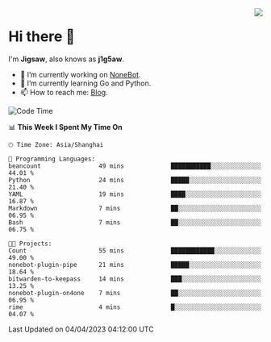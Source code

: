 <a href="#">
  <img align="right" src="https://github-readme-stats.vercel.app/api?username=j1g5awi&count_private=true&show_icons=true&title_color=80070B&text_color=B3B3B3&bg_color=212121&icon_color=80070B" />
</a>

# Hi there 👋

I'm **Jigsaw**, also knows as **j1g5aw**.

- 🔭 I’m currently working on [NoneBot](https://github.com/nonebot).
- 🌱 I’m currently learning Go and Python.
- 📫 How to reach me: [Blog](https://blog.maddestroyer.xyz/).

<!--START_SECTION:waka-->
![Code Time](http://img.shields.io/badge/Code%20Time-1%2C098%20hrs%2048%20mins-blue)

📊 **This Week I Spent My Time On** 

```text
🕑︎ Time Zone: Asia/Shanghai

💬 Programming Languages: 
beancount                49 mins             ███████████░░░░░░░░░░░░░░   44.01 % 
Python                   24 mins             █████░░░░░░░░░░░░░░░░░░░░   21.40 % 
YAML                     19 mins             ████░░░░░░░░░░░░░░░░░░░░░   16.87 % 
Markdown                 7 mins              ██░░░░░░░░░░░░░░░░░░░░░░░   06.95 % 
Bash                     7 mins              ██░░░░░░░░░░░░░░░░░░░░░░░   06.75 % 

🐱‍💻 Projects: 
Count                    55 mins             ████████████░░░░░░░░░░░░░   49.00 % 
nonebot-plugin-pipe      21 mins             █████░░░░░░░░░░░░░░░░░░░░   18.64 % 
bitwarden-to-keepass     14 mins             ███░░░░░░░░░░░░░░░░░░░░░░   13.25 % 
nonebot-plugin-on4one    7 mins              ██░░░░░░░░░░░░░░░░░░░░░░░   06.95 % 
rime                     4 mins              █░░░░░░░░░░░░░░░░░░░░░░░░   04.07 % 
```


 Last Updated on 04/04/2023 04:12:00 UTC
<!--END_SECTION:waka-->
